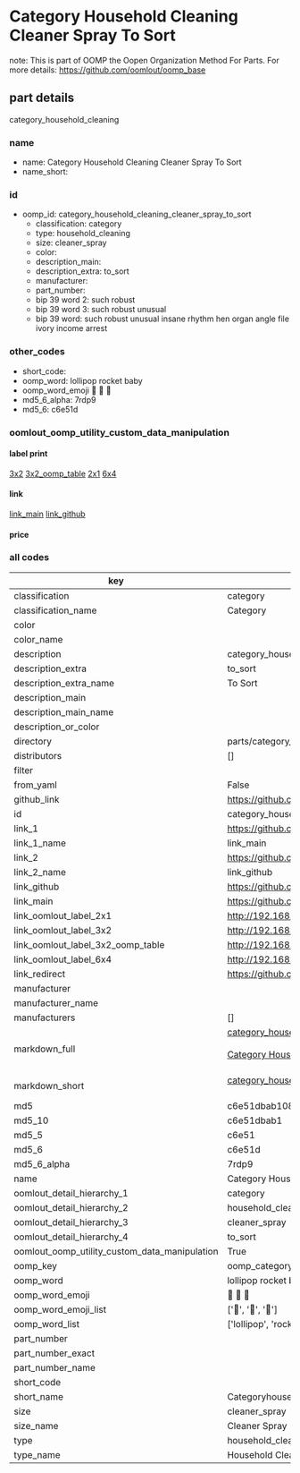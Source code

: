 # Category Household Cleaning Cleaner Spray To Sort  

note: This is part of OOMP the Oopen Organization Method For Parts. For more details: https://github.com/oomlout/oomp_base

##  part details
  



category_household_cleaning



### name
* name: Category Household Cleaning Cleaner Spray To Sort
* name_short: 
### id
* oomp_id: category_household_cleaning_cleaner_spray_to_sort
  * classification: category
  * type: household_cleaning
  * size: cleaner_spray
  * color: 
  * description_main: 
  * description_extra: to_sort
  * manufacturer: 
  * part_number: 
  * bip 39 word 2: such robust
  * bip 39 word 3: such robust unusual
  * bip 39 word: such robust unusual insane rhythm hen organ angle file ivory income arrest

### other_codes
* short_code: 
* oomp_word: lollipop rocket baby
* oomp_word_emoji :lollipop: :rocket: :baby:
* md5_6_alpha: 7rdp9
* md5_6: c6e51d






### oomlout_oomp_utility_custom_data_manipulation
#### label print
[3x2](http://192.168.1.245:1112/?label=oomp%207rdp9)
[3x2_oomp_table](http://192.168.1.108:1112/?label=oomp%207rdp9)
[2x1](http://192.168.1.242:1112/?label=oomp%207rdp9)
[6x4](http://192.168.1.55:1112/?label=oomp%207rdp9)    

#### link

[link_main](https://github.com/oomlout/oomlout_oomp_version_1_messy/tree/main/parts/category_household_cleaning_cleaner_spray_to_sort) [link_github](https://github.com/oomlout/oomlout_oomp_version_1_messy/tree/main/parts/category_household_cleaning_cleaner_spray_to_sort)                             

#### price







### all codes 
| key | value |  
| --- | --- |  
| classification | category |  
| classification_name | Category |  
| color |  |  
| color_name |  |  
| description | category_household_cleaning |  
| description_extra | to_sort |  
| description_extra_name | To Sort |  
| description_main |  |  
| description_main_name |  |  
| description_or_color |   |  
| directory | parts/category_household_cleaning_cleaner_spray_to_sort |  
| distributors | [] |  
| filter |  |  
| from_yaml | False |  
| github_link | https://github.com/oomlout/oomlout_oomp_part_src/tree/main/parts/category_household_cleaning_cleaner_spray_to_sort |  
| id | category_household_cleaning_cleaner_spray_to_sort |  
| link_1 | https://github.com/oomlout/oomlout_oomp_version_1_messy/tree/main/parts/category_household_cleaning_cleaner_spray_to_sort |  
| link_1_name | link_main |  
| link_2 | https://github.com/oomlout/oomlout_oomp_version_1_messy/tree/main/parts/category_household_cleaning_cleaner_spray_to_sort |  
| link_2_name | link_github |  
| link_github | https://github.com/oomlout/oomlout_oomp_version_1_messy/tree/main/parts/category_household_cleaning_cleaner_spray_to_sort |  
| link_main | https://github.com/oomlout/oomlout_oomp_version_1_messy/tree/main/parts/category_household_cleaning_cleaner_spray_to_sort |  
| link_oomlout_label_2x1 | http://192.168.1.242:1112/?label=oomp%207rdp9 |  
| link_oomlout_label_3x2 | http://192.168.1.245:1112/?label=oomp%207rdp9 |  
| link_oomlout_label_3x2_oomp_table | http://192.168.1.108:1112/?label=oomp%207rdp9 |  
| link_oomlout_label_6x4 | http://192.168.1.55:1112/?label=oomp%207rdp9 |  
| link_redirect | https://github.com/oomlout/oomlout_oomp_version_1_messy/tree/main/parts/category_household_cleaning_cleaner_spray_to_sort |  
| manufacturer |  |  
| manufacturer_name |  |  
| manufacturers | [] |  
| markdown_full | [category_household_cleaning_cleaner_spray_to_sort](none)<br>[](none)<br>[Category Household Cleaning Cleaner Spray To Sort](none)<br><br> |  
| markdown_short | [category_household_cleaning_cleaner_spray_to_sort](none)<br><br> |  
| md5 | c6e51dbab108d38dacdc674fdcaed6c3 |  
| md5_10 | c6e51dbab1 |  
| md5_5 | c6e51 |  
| md5_6 | c6e51d |  
| md5_6_alpha | 7rdp9 |  
| name | Category Household Cleaning Cleaner Spray To Sort |  
| oomlout_detail_hierarchy_1 | category |  
| oomlout_detail_hierarchy_2 | household_cleaning |  
| oomlout_detail_hierarchy_3 | cleaner_spray |  
| oomlout_detail_hierarchy_4 | to_sort |  
| oomlout_oomp_utility_custom_data_manipulation | True |  
| oomp_key | oomp_category_household_cleaning_cleaner_spray_to_sort |  
| oomp_word | lollipop rocket baby |  
| oomp_word_emoji | :lollipop: :rocket: :baby: |  
| oomp_word_emoji_list | [':lollipop:', ':rocket:', ':baby:'] |  
| oomp_word_list | ['lollipop', 'rocket', 'baby'] |  
| part_number |  |  
| part_number_exact |  |  
| part_number_name |  |  
| short_code |  |  
| short_name | Categoryhouseholdcleaning |  
| size | cleaner_spray |  
| size_name | Cleaner Spray |  
| type | household_cleaning |  
| type_name | Household Cleaning |  

